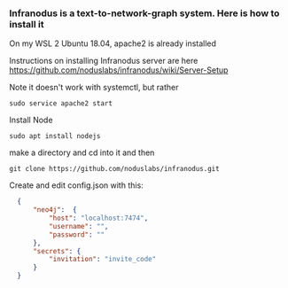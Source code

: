 ### Infranodus is a text-to-network-graph system. Here is how to install it

On my WSL 2 Ubuntu 18.04, apache2 is already installed

Instructions on installing Infranodus server are here https://github.com/noduslabs/infranodus/wiki/Server-Setup

Note it doesn't work with systemctl, but rather
```
sudo service apache2 start
```
Install Node
```
sudo apt install nodejs
```
make a directory and cd into it and then
```
git clone https://github.com/noduslabs/infranodus.git
```
Create and edit config.json with this:
```JSON
  {
      "neo4j":  {
          "host": "localhost:7474",
          "username": "",
          "password": ""
      },
      "secrets": {
          "invitation": "invite_code"
      }
  }
```

